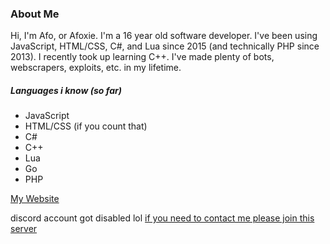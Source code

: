 ### About Me
Hi, I'm Afo, or Afoxie. I'm a 16 year old software developer. I've been using JavaScript, HTML/CSS, C#, and Lua since 2015 (and technically PHP since 2013). I recently took up learning C++. I've made plenty of bots, webscrapers, exploits, etc. in my lifetime.

##### Languages i know (so far)
* JavaScript
* HTML/CSS (if you count that)
* C#
* C++
* Lua
* Go
* PHP

[My Website](https://afo.xyz)

discord account got disabled lol
[if you need to contact me please join this server](https://discord.gg/CYHRErYCFN)
